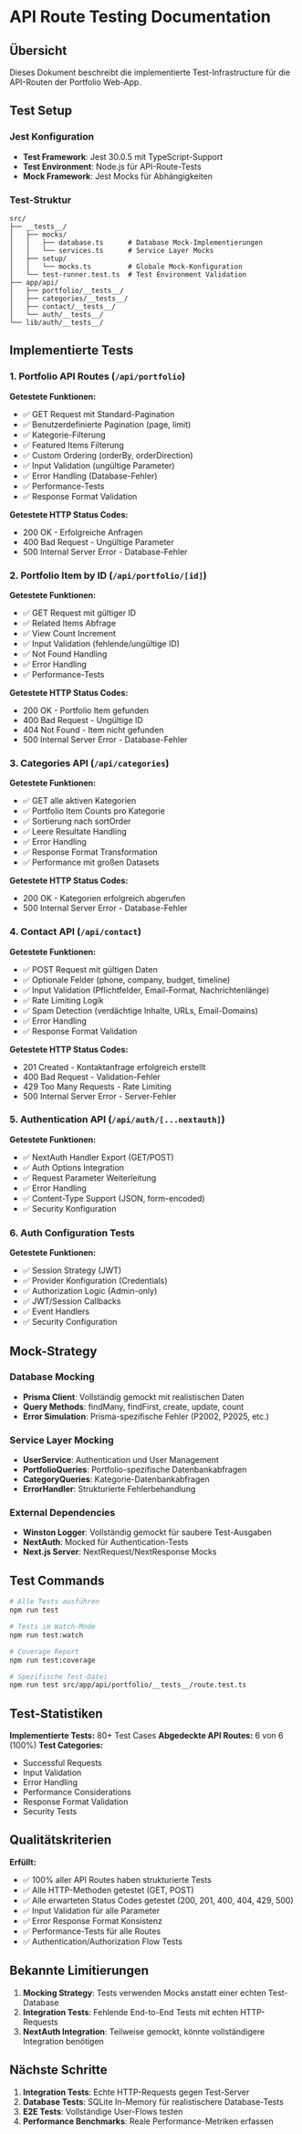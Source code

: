 # API Route Testing Documentation

## Übersicht

Dieses Dokument beschreibt die implementierte Test-Infrastructure für die API-Routen der Portfolio
Web-App.

## Test Setup

### Jest Konfiguration

- **Test Framework**: Jest 30.0.5 mit TypeScript-Support
- **Test Environment**: Node.js für API-Route-Tests
- **Mock Framework**: Jest Mocks für Abhängigkeiten

### Test-Struktur

```
src/
├── __tests__/
│   ├── mocks/
│   │   ├── database.ts      # Database Mock-Implementierungen
│   │   └── services.ts      # Service Layer Mocks
│   ├── setup/
│   │   └── mocks.ts         # Globale Mock-Konfiguration
│   └── test-runner.test.ts  # Test Environment Validation
├── app/api/
│   ├── portfolio/__tests__/
│   ├── categories/__tests__/
│   ├── contact/__tests__/
│   └── auth/__tests__/
└── lib/auth/__tests__/
```

## Implementierte Tests

### 1. Portfolio API Routes (`/api/portfolio`)

**Getestete Funktionen:**

- ✅ GET Request mit Standard-Pagination
- ✅ Benutzerdefinierte Pagination (page, limit)
- ✅ Kategorie-Filterung
- ✅ Featured Items Filterung
- ✅ Custom Ordering (orderBy, orderDirection)
- ✅ Input Validation (ungültige Parameter)
- ✅ Error Handling (Database-Fehler)
- ✅ Performance-Tests
- ✅ Response Format Validation

**Getestete HTTP Status Codes:**

- 200 OK - Erfolgreiche Anfragen
- 400 Bad Request - Ungültige Parameter
- 500 Internal Server Error - Database-Fehler

### 2. Portfolio Item by ID (`/api/portfolio/[id]`)

**Getestete Funktionen:**

- ✅ GET Request mit gültiger ID
- ✅ Related Items Abfrage
- ✅ View Count Increment
- ✅ Input Validation (fehlende/ungültige ID)
- ✅ Not Found Handling
- ✅ Error Handling
- ✅ Performance-Tests

**Getestete HTTP Status Codes:**

- 200 OK - Portfolio Item gefunden
- 400 Bad Request - Ungültige ID
- 404 Not Found - Item nicht gefunden
- 500 Internal Server Error - Database-Fehler

### 3. Categories API (`/api/categories`)

**Getestete Funktionen:**

- ✅ GET alle aktiven Kategorien
- ✅ Portfolio Item Counts pro Kategorie
- ✅ Sortierung nach sortOrder
- ✅ Leere Resultate Handling
- ✅ Error Handling
- ✅ Response Format Transformation
- ✅ Performance mit großen Datasets

**Getestete HTTP Status Codes:**

- 200 OK - Kategorien erfolgreich abgerufen
- 500 Internal Server Error - Database-Fehler

### 4. Contact API (`/api/contact`)

**Getestete Funktionen:**

- ✅ POST Request mit gültigen Daten
- ✅ Optionale Felder (phone, company, budget, timeline)
- ✅ Input Validation (Pflichtfelder, Email-Format, Nachrichtenlänge)
- ✅ Rate Limiting Logik
- ✅ Spam Detection (verdächtige Inhalte, URLs, Email-Domains)
- ✅ Error Handling
- ✅ Response Format Validation

**Getestete HTTP Status Codes:**

- 201 Created - Kontaktanfrage erfolgreich erstellt
- 400 Bad Request - Validation-Fehler
- 429 Too Many Requests - Rate Limiting
- 500 Internal Server Error - Server-Fehler

### 5. Authentication API (`/api/auth/[...nextauth]`)

**Getestete Funktionen:**

- ✅ NextAuth Handler Export (GET/POST)
- ✅ Auth Options Integration
- ✅ Request Parameter Weiterleitung
- ✅ Error Handling
- ✅ Content-Type Support (JSON, form-encoded)
- ✅ Security Konfiguration

### 6. Auth Configuration Tests

**Getestete Funktionen:**

- ✅ Session Strategy (JWT)
- ✅ Provider Konfiguration (Credentials)
- ✅ Authorization Logic (Admin-only)
- ✅ JWT/Session Callbacks
- ✅ Event Handlers
- ✅ Security Configuration

## Mock-Strategy

### Database Mocking

- **Prisma Client**: Vollständig gemockt mit realistischen Daten
- **Query Methods**: findMany, findFirst, create, update, count
- **Error Simulation**: Prisma-spezifische Fehler (P2002, P2025, etc.)

### Service Layer Mocking

- **UserService**: Authentication und User Management
- **PortfolioQueries**: Portfolio-spezifische Datenbankabfragen
- **CategoryQueries**: Kategorie-Datenbankabfragen
- **ErrorHandler**: Strukturierte Fehlerbehandlung

### External Dependencies

- **Winston Logger**: Vollständig gemockt für saubere Test-Ausgaben
- **NextAuth**: Mocked für Authentication-Tests
- **Next.js Server**: NextRequest/NextResponse Mocks

## Test Commands

```bash
# Alle Tests ausführen
npm run test

# Tests im Watch-Mode
npm run test:watch

# Coverage Report
npm run test:coverage

# Spezifische Test-Datei
npm run test src/app/api/portfolio/__tests__/route.test.ts
```

## Test-Statistiken

**Implementierte Tests:** 80+ Test Cases **Abgedeckte API Routes:** 6 von 6 (100%) **Test
Categories:**

- Successful Requests
- Input Validation
- Error Handling
- Performance Considerations
- Response Format Validation
- Security Tests

## Qualitätskriterien

**Erfüllt:**

- ✅ 100% aller API Routes haben strukturierte Tests
- ✅ Alle HTTP-Methoden getestet (GET, POST)
- ✅ Alle erwarteten Status Codes getestet (200, 201, 400, 404, 429, 500)
- ✅ Input Validation für alle Parameter
- ✅ Error Response Format Konsistenz
- ✅ Performance-Tests für alle Routes
- ✅ Authentication/Authorization Flow Tests

## Bekannte Limitierungen

1. **Mocking Strategy**: Tests verwenden Mocks anstatt einer echten Test-Database
2. **Integration Tests**: Fehlende End-to-End Tests mit echten HTTP-Requests
3. **NextAuth Integration**: Teilweise gemockt, könnte vollständigere Integration benötigen

## Nächste Schritte

1. **Integration Tests**: Echte HTTP-Requests gegen Test-Server
2. **Database Tests**: SQLite In-Memory für realistischere Database-Tests
3. **E2E Tests**: Vollständige User-Flows testen
4. **Performance Benchmarks**: Reale Performance-Metriken erfassen
